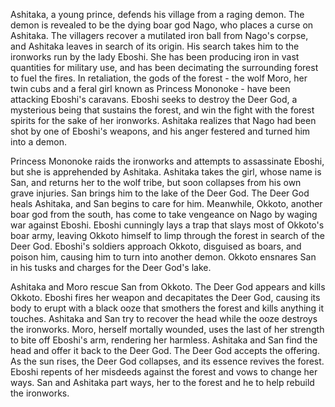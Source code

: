 Ashitaka, a young prince, defends his village from a raging demon. The demon is revealed to be the dying boar god Nago, who places a curse on Ashitaka. The villagers recover a mutilated iron ball from Nago's corpse, and Ashitaka leaves in search of its origin. His search takes him to the ironworks run by the lady Eboshi. She has been producing iron in vast quantities for military use, and has been decimating the surrounding forest to fuel the fires. In retaliation, the gods of the forest - the wolf Moro, her twin cubs and a feral girl known as Princess Mononoke - have been attacking Eboshi's caravans. Eboshi seeks to destroy the Deer God, a mysterious being that sustains the forest, and win the fight with the forest spirits for the sake of her ironworks. Ashitaka realizes that Nago had been shot by one of Eboshi's weapons, and his anger festered and turned him into a demon.

Princess Mononoke raids the ironworks and attempts to assassinate Eboshi, but she is apprehended by Ashitaka. Ashitaka takes the girl, whose name is San, and returns her to the wolf tribe, but soon collapses from his own grave injuries. San brings him to the lake of the Deer God. The Deer God heals Ashitaka, and San begins to care for him. Meanwhile, Okkoto, another boar god from the south, has come to take vengeance on Nago by waging war against Eboshi. Eboshi cunningly lays a trap that slays most of Okkoto's boar army, leaving Okkoto himself to limp through the forest in search of the Deer God. Eboshi's soldiers approach Okkoto, disguised as boars, and poison him, causing him to turn into another demon. Okkoto ensnares San in his tusks and charges for the Deer God's lake.

Ashitaka and Moro rescue San from Okkoto. The Deer God appears and kills Okkoto. Eboshi fires her weapon and decapitates the Deer God, causing its body to erupt with a black ooze that smothers the forest and kills anything it touches. Ashitaka and San try to recover the head while the ooze destroys the ironworks. Moro, herself mortally wounded, uses the last of her strength to bite off Eboshi's arm, rendering her harmless. Ashitaka and San find the head and offer it back to the Deer God. The Deer God accepts the offering. As the sun rises, the Deer God collapses, and its essence revives the forest. Eboshi repents of her misdeeds against the forest and vows to change her ways. San and Ashitaka part ways, her to the forest and he to help rebuild the ironworks.